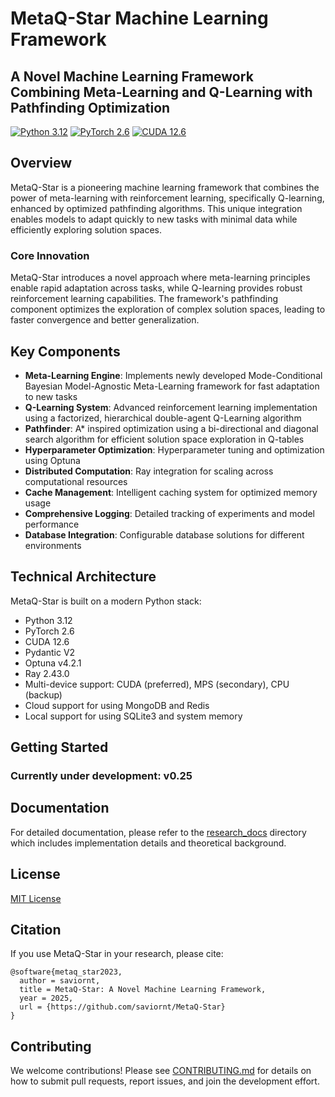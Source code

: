# MetaQ-Star Machine Learning Framework

## A Novel Machine Learning Framework Combining Meta-Learning and Q-Learning with Pathfinding Optimization

[![Python 3.12](https://img.shields.io/badge/python-3.12-blue.svg)](https://www.python.org/downloads/release/python-3120/)
[![PyTorch 2.6](https://img.shields.io/badge/pytorch-2.6-orange.svg)](https://pytorch.org/)
[![CUDA 12.6](https://img.shields.io/badge/cuda-12.6-green.svg)](https://developer.nvidia.com/cuda-toolkit)

## Overview

MetaQ-Star is a pioneering machine learning framework that combines the power of meta-learning with reinforcement learning, specifically Q-learning, enhanced by optimized pathfinding algorithms. This unique integration enables models to adapt quickly to new tasks with minimal data while efficiently exploring solution spaces.

### Core Innovation

MetaQ-Star introduces a novel approach where meta-learning principles enable rapid adaptation across tasks, while Q-learning provides robust reinforcement learning capabilities. The framework's pathfinding component optimizes the exploration of complex solution spaces, leading to faster convergence and better generalization.

## Key Components

- **Meta-Learning Engine**: Implements newly developed Mode-Conditional Bayesian Model-Agnostic Meta-Learning framework for fast adaptation to new tasks
- **Q-Learning System**: Advanced reinforcement learning implementation using a factorized, hierarchical double-agent Q-Learning algorithm
- **Pathfinder**: A* inspired optimization using a bi-directional and diagonal search algorithm for efficient solution space exploration in Q-tables
- **Hyperparameter Optimization**: Hyperparameter tuning and optimization using Optuna
- **Distributed Computation**: Ray integration for scaling across computational resources
- **Cache Management**: Intelligent caching system for optimized memory usage
- **Comprehensive Logging**: Detailed tracking of experiments and model performance
- **Database Integration**: Configurable database solutions for different environments

## Technical Architecture

MetaQ-Star is built on a modern Python stack:

- Python 3.12
- PyTorch 2.6
- CUDA 12.6
- Pydantic V2
- Optuna v4.2.1
- Ray 2.43.0
- Multi-device support: CUDA (preferred), MPS (secondary), CPU (backup)
- Cloud support for using MongoDB and Redis
- Local support for using SQLite3 and system memory

## Getting Started

### Currently under development: v0.25

## Documentation

For detailed documentation, please refer to the [research_docs](./research_docs) directory which includes implementation details and theoretical background.

## License

[MIT License](LICENSE)

## Citation

If you use MetaQ-Star in your research, please cite:

```text
@software{metaq_star2023,
  author = saviornt,
  title = MetaQ-Star: A Novel Machine Learning Framework,
  year = 2025,
  url = {https://github.com/saviornt/MetaQ-Star}
}
```

## Contributing

We welcome contributions! Please see [CONTRIBUTING.md](CONTRIBUTING.md) for details on how to submit pull requests, report issues, and join the development effort.
